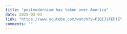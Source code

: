 ```yaml
---
title: "postmodernism has taken over America"
date: 2025-03-03
link: "https://www.youtube.com/watch?v=FIQIJiFEhlE"
comments: ""
---
```



